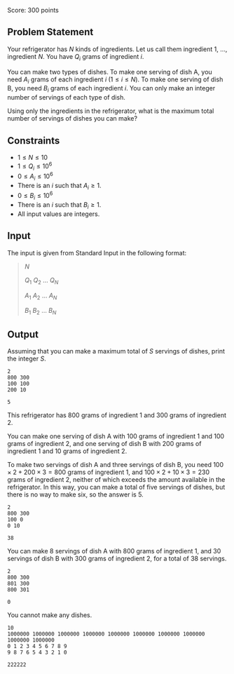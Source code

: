 Score: $300$ points

## Problem Statement

Your refrigerator has $N$ kinds of ingredients. Let us call them ingredient $1$, $\dots$, ingredient $N$. You have $Q_i$ grams of ingredient $i$.

You can make two types of dishes. To make one serving of dish A, you need $A_i$ grams of each ingredient $i$ $(1 \leq i \leq N)$. To make one serving of dish B, you need $B_i$ grams of each ingredient $i$. You can only make an integer number of servings of each type of dish.

Using only the ingredients in the refrigerator, what is the maximum total number of servings of dishes you can make?

## Constraints

- $1 \leq N \leq 10$
- $1 \leq Q_i \leq 10^6$
- $0 \leq A_i \leq 10^6$
- There is an $i$ such that $A_i \geq 1$.
- $0 \leq B_i \leq 10^6$
- There is an $i$ such that $B_i \geq 1$.
- All input values are integers.

## Input

The input is given from Standard Input in the following format:

> $N$
> 
> $Q_1$ $Q_2$ $\dots$ $Q_N$
> 
> $A_1$ $A_2$ $\dots$ $A_N$
> 
> $B_1$ $B_2$ $\dots$ $B_N$

## Output

Assuming that you can make a maximum total of $S$ servings of dishes, print the integer $S$.

```input1
2
800 300
100 100
200 10
```

```output1
5
```

This refrigerator has $800$ grams of ingredient $1$ and $300$ grams of ingredient $2$.

You can make one serving of dish A with $100$ grams of ingredient $1$ and $100$ grams of ingredient $2$, and one serving of dish B with $200$ grams of ingredient $1$ and $10$ grams of ingredient $2$.

To make two servings of dish A and three servings of dish B, you need $100 \times 2 + 200 \times 3 = 800$ grams of ingredient $1$, and $100 \times 2 + 10 \times 3 = 230$ grams of ingredient $2$, neither of which exceeds the amount available in the refrigerator. In this way, you can make a total of five servings of dishes, but there is no way to make six, so the answer is $5$.

```input2
2
800 300
100 0
0 10
```

```output2
38
```

You can make $8$ servings of dish A with $800$ grams of ingredient $1$, and $30$ servings of dish B with $300$ grams of ingredient $2$, for a total of $38$ servings.

```input3
2
800 300
801 300
800 301
```

```output3
0
```

You cannot make any dishes.

```input4
10
1000000 1000000 1000000 1000000 1000000 1000000 1000000 1000000 1000000 1000000
0 1 2 3 4 5 6 7 8 9
9 8 7 6 5 4 3 2 1 0
```

```output4
222222
```
